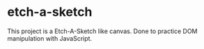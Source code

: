# etch-a-sketch
This project is a Etch-A-Sketch like canvas.
Done to practice DOM manipulation with JavaScript.